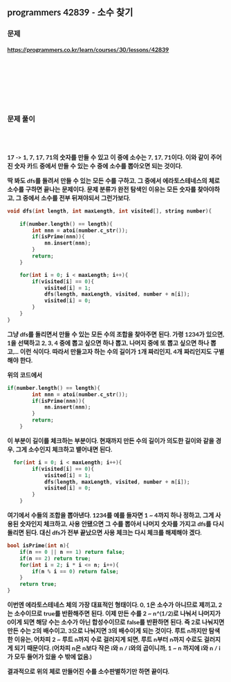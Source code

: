 <span style="font-family:Lato,PingFang SC,Microsoft YaHei,sans-serif">

## programmers 42839 - 소수 찾기


### 문제 
<b>https://programmers.co.kr/learn/courses/30/lessons/42839</b>


<br/><br/><br/><br/><br/><br/>


### 문제 풀이<b>

<br/><br/><br/>
17 -> 1, 7, 17, 71의 숫자를 만들 수 있고 이 중에 소수는 7, 17, 71이다. 이와 같이 주어진 숫자 카드 중에서 만들 수 있는 수 중에 소수를 뽑아오면 되는 것이다.

딱 봐도 dfs를 돌려서 만들 수 있는 모든 수를 구하고, 그 중에서 에라토스테네스의 체로 소수를 구하면 끝나는 문제이다. 문제 분류가 완전 탐색인 이유는 모든 숫자를 찾아야하고, 그 중에서 소수를 전부 뒤져야되서 그런가보다.

```c++
void dfs(int length, int maxLength, int visited[], string number){
    
    if(number.length() == length){
        int nnn = atoi(number.c_str());
        if(isPrime(nnn)){
            nn.insert(nnn);
        }
        return;
    }

    for(int i = 0; i < maxLength; i++){
        if(visited[i] == 0){
            visited[i] = 1;
            dfs(length, maxLength, visited, number + n[i]);
            visited[i] = 0;
        }
    }
}
```
그냥 dfs를 돌리면서 만들 수 있는 모든 수의 조합을 찾아주면 된다. 가령 1234가 있으면, 1을 선택하고 2, 3, 4 중에 뽑고 싶으면 하나 뽑고, 나머지 중에 또 뽑고 싶으면 하나 뽑고,... 이런 식이다. 따라서 만들고자 하는 수의 길이가 1개 짜리인지, 4개 짜리인지도 구별해야 한다.

위의 코드에서
```c++
if(number.length() == length){
        int nnn = atoi(number.c_str());
        if(isPrime(nnn)){
            nn.insert(nnn);
        }
        return;
    }
```
이 부분이 길이를 체크하는 부분이다. 현재까지 만든 수의 길이가 의도한 길이와 같을 경우, 그게 소수인지 체크하고 뱉어내면 된다.

```c++
  for(int i = 0; i < maxLength; i++){
        if(visited[i] == 0){
            visited[i] = 1;
            dfs(length, maxLength, visited, number + n[i]);
            visited[i] = 0;
        }
    }
```
여기에서 수들의 조합을 뽑아낸다. 1234를 예를 들자면 1 ~ 4까지 하나 정하고, 그게 사용된 숫자인지 체크하고, 사용 안됐으면 그 수를 뽑아서 나머지 숫자를 가지고 dfs를 다시 돌리면 된다. 대신 dfs가 전부 끝났으면 사용 체크는 다시 체크를 해제해야 겠다.

```c++
bool isPrime(int n){
    if(n == 0 || n == 1) return false;
    if(n == 2) return true;
    for(int i = 2; i * i <= n; i++){
        if(n % i == 0) return false;
    }
    return true;
}
```
이번엔 에라토스테네스 체의 가장 대표적인 형태이다. 0, 1은 소수가 아니므로 제끼고, 2는 소수이므로 true를 반환해주면 된다.
이제 만든 수를 2 ~ n^(1/2)로 나눠서 나머지가 0이게 되면 해당 수는 소수가 아닌 합성수이므로 false를 반환하면 된다. 즉 2로 나눠지면 만든 수는 2의 배수이고, 3으로 나눠지면 3의 배수이게 되는 것이다.
루트 n까지만 탐색한 이유는, 어차피 2 ~ 루트 n까지 수로 걸러지게 되면, 루트 n부터 n까지 수로도 걸러지게 되기 때문이다. (어차피 n은 n보다 작은 i와 n / i와의 곱이니까, 1 ~ n 까지에 i와 n / i가 모두 들어가 있을 수 밖에 없음.)

결과적으로 위의 체로 만들어진 수를 소수판별하기만 하면 끝이다.
</b>
</span>
